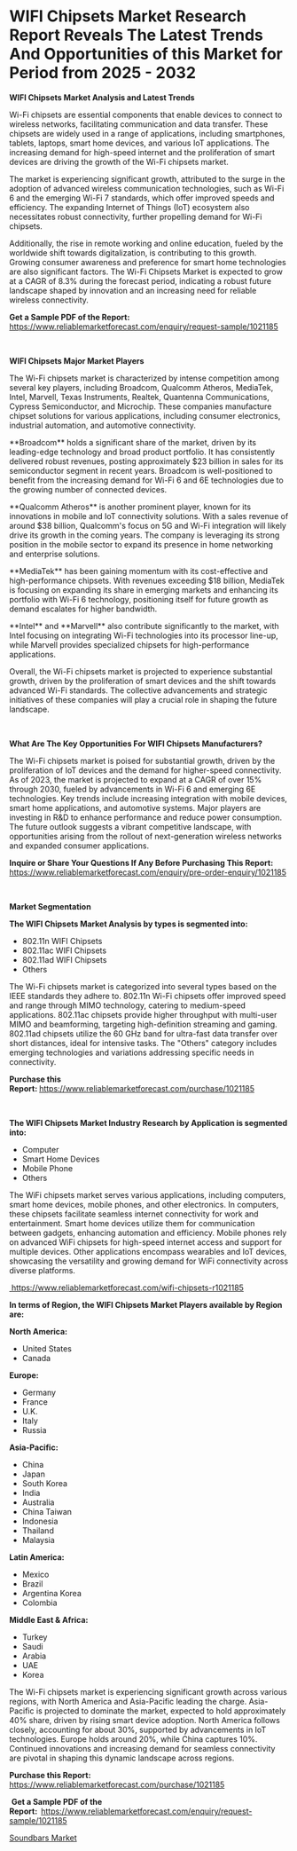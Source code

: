 <p><h1>WIFI Chipsets Market Research Report Reveals The Latest Trends And Opportunities of this Market for Period from 2025 - 2032</h1></p><p><strong>WIFI Chipsets Market Analysis and Latest Trends</strong></p>
<p><p>Wi-Fi chipsets are essential components that enable devices to connect to wireless networks, facilitating communication and data transfer. These chipsets are widely used in a range of applications, including smartphones, tablets, laptops, smart home devices, and various IoT applications. The increasing demand for high-speed internet and the proliferation of smart devices are driving the growth of the Wi-Fi chipsets market.</p><p>The market is experiencing significant growth, attributed to the surge in the adoption of advanced wireless communication technologies, such as Wi-Fi 6 and the emerging Wi-Fi 7 standards, which offer improved speeds and efficiency. The expanding Internet of Things (IoT) ecosystem also necessitates robust connectivity, further propelling demand for Wi-Fi chipsets. </p><p>Additionally, the rise in remote working and online education, fueled by the worldwide shift towards digitalization, is contributing to this growth. Growing consumer awareness and preference for smart home technologies are also significant factors. The Wi-Fi Chipsets Market is expected to grow at a CAGR of 8.3% during the forecast period, indicating a robust future landscape shaped by innovation and an increasing need for reliable wireless connectivity.</p></p>
<p><strong>Get a Sample PDF of the Report:&nbsp;</strong> <a href="https://www.reliablemarketforecast.com/enquiry/request-sample/1021185?utm_campaign=1832&utm_medium=2&utm_source=Github&utm_content=ia&utm_term=10022025&utm_id=wifi-chipsets">https://www.reliablemarketforecast.com/enquiry/request-sample/1021185</a></p>
<p>&nbsp;</p>
<p><strong>WIFI Chipsets Major Market Players</strong></p>
<p><p>The Wi-Fi chipsets market is characterized by intense competition among several key players, including Broadcom, Qualcomm Atheros, MediaTek, Intel, Marvell, Texas Instruments, Realtek, Quantenna Communications, Cypress Semiconductor, and Microchip. These companies manufacture chipset solutions for various applications, including consumer electronics, industrial automation, and automotive connectivity.</p><p>**Broadcom** holds a significant share of the market, driven by its leading-edge technology and broad product portfolio. It has consistently delivered robust revenues, posting approximately $23 billion in sales for its semiconductor segment in recent years. Broadcom is well-positioned to benefit from the increasing demand for Wi-Fi 6 and 6E technologies due to the growing number of connected devices.</p><p>**Qualcomm Atheros** is another prominent player, known for its innovations in mobile and IoT connectivity solutions. With a sales revenue of around $38 billion, Qualcomm's focus on 5G and Wi-Fi integration will likely drive its growth in the coming years. The company is leveraging its strong position in the mobile sector to expand its presence in home networking and enterprise solutions.</p><p>**MediaTek** has been gaining momentum with its cost-effective and high-performance chipsets. With revenues exceeding $18 billion, MediaTek is focusing on expanding its share in emerging markets and enhancing its portfolio with Wi-Fi 6 technology, positioning itself for future growth as demand escalates for higher bandwidth.</p><p>**Intel** and **Marvell** also contribute significantly to the market, with Intel focusing on integrating Wi-Fi technologies into its processor line-up, while Marvell provides specialized chipsets for high-performance applications.</p><p>Overall, the Wi-Fi chipsets market is projected to experience substantial growth, driven by the proliferation of smart devices and the shift towards advanced Wi-Fi standards. The collective advancements and strategic initiatives of these companies will play a crucial role in shaping the future landscape.</p></p>
<p>&nbsp;</p>
<p><strong>What Are The Key Opportunities For WIFI Chipsets Manufacturers?</strong></p>
<p><p>The Wi-Fi chipsets market is poised for substantial growth, driven by the proliferation of IoT devices and the demand for higher-speed connectivity. As of 2023, the market is projected to expand at a CAGR of over 15% through 2030, fueled by advancements in Wi-Fi 6 and emerging 6E technologies. Key trends include increasing integration with mobile devices, smart home applications, and automotive systems. Major players are investing in R&D to enhance performance and reduce power consumption. The future outlook suggests a vibrant competitive landscape, with opportunities arising from the rollout of next-generation wireless networks and expanded consumer applications.</p></p>
<p><strong>Inquire or Share Your Questions If Any Before Purchasing This Report:</strong> <a href="https://www.reliablemarketforecast.com/enquiry/pre-order-enquiry/1021185?utm_campaign=1832&utm_medium=2&utm_source=Github&utm_content=ia&utm_term=10022025&utm_id=wifi-chipsets">https://www.reliablemarketforecast.com/enquiry/pre-order-enquiry/1021185</a></p>
<p>&nbsp;</p>
<p><strong>Market Segmentation</strong></p>
<p><strong>The WIFI Chipsets Market Analysis by types is segmented into:</strong></p>
<p><ul><li>802.11n WIFI Chipsets</li><li>802.11ac WIFI Chipsets</li><li>802.11ad WIFI Chipsets</li><li>Others</li></ul></p>
<p><p>The Wi-Fi chipsets market is categorized into several types based on the IEEE standards they adhere to. 802.11n Wi-Fi chipsets offer improved speed and range through MIMO technology, catering to medium-speed applications. 802.11ac chipsets provide higher throughput with multi-user MIMO and beamforming, targeting high-definition streaming and gaming. 802.11ad chipsets utilize the 60 GHz band for ultra-fast data transfer over short distances, ideal for intensive tasks. The "Others" category includes emerging technologies and variations addressing specific needs in connectivity.</p></p>
<p><strong>Purchase this Report:&nbsp;</strong><a href="https://www.reliablemarketforecast.com/purchase/1021185?utm_campaign=1832&utm_medium=2&utm_source=Github&utm_content=ia&utm_term=10022025&utm_id=wifi-chipsets">https://www.reliablemarketforecast.com/purchase/1021185</a></p>
<p>&nbsp;</p>
<p><strong>The WIFI Chipsets Market Industry Research by Application is segmented into:</strong></p>
<p><ul><li>Computer</li><li>Smart Home Devices</li><li>Mobile Phone</li><li>Others</li></ul></p>
<p><p>The WiFi chipsets market serves various applications, including computers, smart home devices, mobile phones, and other electronics. In computers, these chipsets facilitate seamless internet connectivity for work and entertainment. Smart home devices utilize them for communication between gadgets, enhancing automation and efficiency. Mobile phones rely on advanced WiFi chipsets for high-speed internet access and support for multiple devices. Other applications encompass wearables and IoT devices, showcasing the versatility and growing demand for WiFi connectivity across diverse platforms.</p></p>
<p><a href="https://www.reliablemarketforecast.com/wifi-chipsets-r1021185?utm_campaign=1832&utm_medium=2&utm_source=Github&utm_content=ia&utm_term=10022025&utm_id=wifi-chipsets">&nbsp;https://www.reliablemarketforecast.com/wifi-chipsets-r1021185</a></p>
<p><strong>In terms of Region, the WIFI Chipsets Market Players available by Region are:</strong></p>
<p>
    <p> <strong> North America: </strong>
        <ul>
            <li>United States</li>
            <li>Canada</li>
        </ul>
        </p> 
    <p> <strong> Europe: </strong>
        <ul>
            <li>Germany</li>
            <li>France</li>
            <li>U.K.</li>
            <li>Italy</li>
            <li>Russia</li>
        </ul>
        </p> 
    <p> <strong> Asia-Pacific: </strong>
        <ul>
            <li>China</li>
            <li>Japan</li>
            <li>South Korea</li>
            <li>India</li>
            <li>Australia</li>
            <li>China Taiwan</li>
            <li>Indonesia</li>
            <li>Thailand</li>
            <li>Malaysia</li>
        </ul>
        </p> 
    <p> <strong> Latin America: </strong>
        <ul>
            <li>Mexico</li>
            <li>Brazil</li>
            <li>Argentina Korea</li>
            <li>Colombia</li>
        </ul>
        </p> 
    <p> <strong> Middle East & Africa: </strong>
        <ul>
            <li>Turkey</li>
            <li>Saudi</li>
            <li>Arabia</li>
            <li>UAE</li>
            <li>Korea</li>
        </ul>
    </p>
    </p>
<p><p>The Wi-Fi chipsets market is experiencing significant growth across various regions, with North America and Asia-Pacific leading the charge. Asia-Pacific is projected to dominate the market, expected to hold approximately 40% share, driven by rising smart device adoption. North America follows closely, accounting for about 30%, supported by advancements in IoT technologies. Europe holds around 20%, while China captures 10%. Continued innovations and increasing demand for seamless connectivity are pivotal in shaping this dynamic landscape across regions.</p></p>
<p><strong>Purchase this Report: </strong><a href="https://www.reliablemarketforecast.com/purchase/1021185?utm_campaign=1832&utm_medium=2&utm_source=Github&utm_content=ia&utm_term=10022025&utm_id=wifi-chipsets">https://www.reliablemarketforecast.com/purchase/1021185</a></p>
<p>&nbsp;<strong>Get a Sample PDF of the Report:&nbsp;&nbsp;</strong><a href="https://www.reliablemarketforecast.com/enquiry/request-sample/1021185?utm_campaign=1832&utm_medium=2&utm_source=Github&utm_content=ia&utm_term=10022025&utm_id=wifi-chipsets">https://www.reliablemarketforecast.com/enquiry/request-sample/1021185</a></p>
<p><strong></strong></p>
<p><p><a href="https://github.com/AKSHATREPORTPRIME/Market-Research-Report-List-7/blob/main/soundbars-market.md?utm_campaign=1832&utm_medium=2&utm_source=Github&utm_content=ia&utm_term=10022025&utm_id=wifi-chipsets">Soundbars Market</a></p></p>